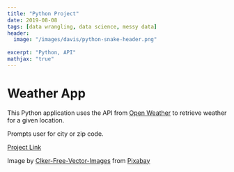 ```yaml
---
title: "Python Project"
date: 2019-08-08
tags: [data wrangling, data science, messy data]
header:
  image: "/images/davis/python-snake-header.png"
  
excerpt: "Python, API"
mathjax: "true"
---
```


# Weather App

This Python application uses the API from <a href="https://openweathermap.org">Open Weather</a> to retrieve weather for a given location.

Prompts user for city or zip code.


<a href="https://github.com/amodavis/weather_app">Project Link</a>

Image by <a href="https://pixabay.com/users/clker-free-vector-images-3736/?utm_source=link-attribution&amp;utm_medium=referral&amp;utm_campaign=image&amp;utm_content=37585">Clker-Free-Vector-Images</a> from <a href="https://pixabay.com/?utm_source=link-attribution&amp;utm_medium=referral&amp;utm_campaign=image&amp;utm_content=37585">Pixabay</a>
